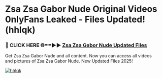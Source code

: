# Zsa Zsa Gabor Nude Original Videos 0nlyFans Leaked - Files Updated! (hhlqk)

<h3>🔴 CLICK HERE 🌐==►► <a href="https://tinyurl.com/5h6xmrr3" rel="nofollow">Zsa Zsa Gabor Nude Updated Files</a></h3>

Get Zsa Zsa Gabor Nude and all content. Now you can access all videos and pictures of Zsa Zsa Gabor Nude. New Updated Files 2025!

[![hhlqk](https://i.imgur.com/KVD873Z.gif)](https://tinyurl.com/5h6xmrr3)

